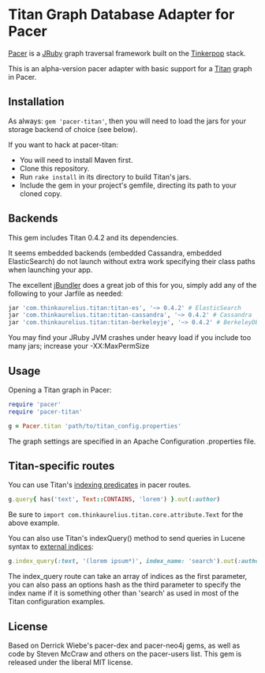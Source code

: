# Titan Graph Database Adapter for Pacer

[Pacer](https://github.com/pangloss/pacer) is a
[JRuby](http://jruby.org) graph traversal framework built on the
[Tinkerpop](http://www.tinkerpop.com) stack.

This is an alpha-version pacer adapter with basic support for a [Titan](http://thinkaurelius.github.io/titan) graph in Pacer.

## Installation

As always: ```gem 'pacer-titan'```, then you will need to load the jars for your storage backend of choice (see below).

If you want to hack at pacer-titan:
- You will need to install Maven first. 
- Clone this repository.
- Run ```rake install``` in its directory to build Titan's jars.
- Include the gem in your project's gemfile, directing its path to your cloned copy.

## Backends

This gem includes Titan 0.4.2 and its dependencies.

It seems embedded backends (embedded Cassandra, embedded ElasticSearch) do not launch without extra work specifying their class paths when launching your app.

The excellent [jBundler](https://github.com/mkristian/jbundler) does a great job of this for you, simply add any of the following to your Jarfile as needed:

```ruby
jar 'com.thinkaurelius.titan:titan-es', '~> 0.4.2' # ElasticSearch
jar 'com.thinkaurelius.titan:titan-cassandra', '~> 0.4.2' # Cassandra
jar 'com.thinkaurelius.titan:titan-berkeleyje', '~> 0.4.2' # BerkeleyDB
```

You may find your JRuby JVM crashes under heavy load if you include too many jars; increase your -XX:MaxPermSize

## Usage

Opening a Titan graph in Pacer:

```ruby
require 'pacer'
require 'pacer-titan'

g = Pacer.titan 'path/to/titan_config.properties'
```

The graph settings are specified in an Apache Configuration .properties file.

## Titan-specific routes

You can use Titan's [indexing predicates](https://github.com/thinkaurelius/titan/wiki/Indexing-Backend-Overview#querying-an-index) in pacer routes.
```ruby
g.query{ has('text', Text::CONTAINS, 'lorem') }.out(:author)
```
Be sure to ```import com.thinkaurelius.titan.core.attribute.Text``` for the above example.

You can also use Titan's indexQuery() method to send queries in Lucene syntax to [external indices](https://github.com/thinkaurelius/titan/wiki/Direct-Index-Query):
```ruby 
g.index_query(:text, '(lorem ipsum*)', index_name: 'search').out(:author)
```
  
The index_query route can take an array of indices as the first parameter, you can also pass an options hash as the third parameter to specify the index name if it is something other than 'search' as used in most of the Titan configuration examples.

## License
Based on Derrick Wiebe's pacer-dex and pacer-neo4j gems, as well as code by Steven McCraw and others on the pacer-users list.
This gem is released under the liberal MIT license.